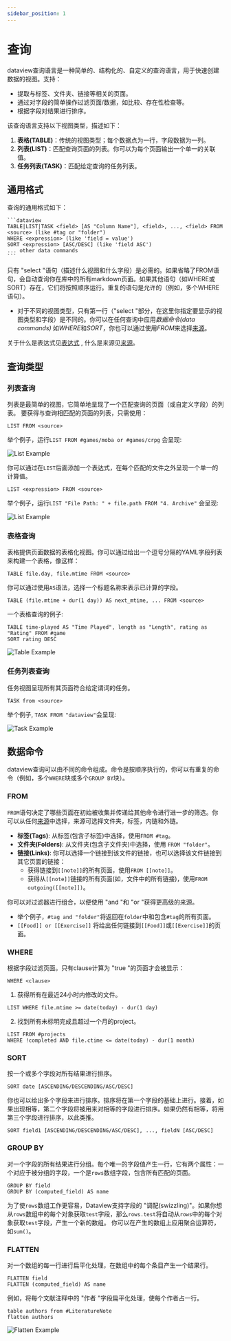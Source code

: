 ```yaml
---
sidebar_position: 1
---
```

# 查询

dataview查询语言是一种简单的、结构化的、自定义的查询语言，用于快速创建数据的视图。支持：

- 提取与标签、文件夹、链接等相关的页面。
- 通过对字段的简单操作过滤页面/数据，如比较、存在性检查等。
- 根据字段对结果进行排序。

该查询语言支持以下视图类型，描述如下：

1. **表格(TABLE)**：传统的视图类型；每个数据点为一行，字段数据为一列。
2. **列表(LIST)**：匹配查询页面的列表。你可以为每个页面输出一个单一的关联值。
3. **任务列表(TASK)**：匹配给定查询的任务列表。

## 通用格式

查询的通用格式如下：

~~~
```dataview
TABLE|LIST|TASK <field> [AS "Column Name"], <field>, ..., <field> FROM <source> (like #tag or "folder")
WHERE <expression> (like 'field = value')
SORT <expression> [ASC/DESC] (like 'field ASC')
... other data commands
```
~~~

只有 "select "语句（描述什么视图和什么字段）是必需的。如果省略了FROM语句，会自动查询你在库中的所有markdown页面。如果其他语句（如WHERE或SORT）存在，它们将按照顺序运行。重复的语句是允许的（例如，多个WHERE语句）。

* 对于不同的视图类型，只有第一行（"select "部分，在这里你指定要显示的视图类型和字段）是不同的。你可以在任何查询中应用*数据命令(data commands)* 如*WHERE*和*SORT*，你也可以通过使用*FROM*来选择[来源](/docs/query/sources)。

 关于什么是表达式见[表达式](expressions) , 什么是来源见[来源](sources)。

## 查询类型

### 列表查询

列表是最简单的视图，它简单地呈现了一个匹配查询的页面（或自定义字段）的列表。
要获得与查询相匹配的页面的列表，只需使用：

```
LIST FROM <source>
```

举个例子，运行`LIST FROM #games/moba or #games/crpg` 会呈现:

![List Example](/images/game-list.png)

你可以通过在`LIST`后面添加一个表达式，在每个匹配的文件之外呈现一个单一的计算值。

```
LIST <expression> FROM <source>
```

举个例子，运行`LIST "File Path: " + file.path FROM "4. Archive"` 会呈现:

![List Example](/images/file-path-list.png)

### 表格查询

表格提供页面数据的表格化视图。你可以通过给出一个逗号分隔的YAML字段列表来构建一个表格，像这样：

```
TABLE file.day, file.mtime FROM <source>
```

你可以通过使用`AS`语法，选择一个标题名称来表示已计算的字段。

```
TABLE (file.mtime + dur(1 day)) AS next_mtime, ... FROM <source>
```

一个表格查询的例子:

```
TABLE time-played AS "Time Played", length as "Length", rating as "Rating" FROM #game
SORT rating DESC
```

![Table Example](/images/game.png)

### 任务列表查询

任务视图呈现所有其页面符合给定谓词的任务。

```
TASK from <source>
```

举个例子, `TASK FROM "dataview"`会呈现:

![Task Example](/images/project-task.png)

## 数据命令

dataview查询可以由不同的命令组成。命令是按顺序执行的，你可以有重复的命令（例如，多个`WHERE`块或多个`GROUP BY`块）。

### FROM

`FROM`语句决定了哪些页面在初始被收集并传递给其他命令进行进一步的筛选。你可以从任何[来源](/docs/query/sources)中选择，来源可选择文件夹，标签，内链和外链。

- **标签(Tags)**: 从标签(包含子标签)中选择，使用`FROM #tag`。
- **文件夹(Folders)**: 从文件夹(包含子文件夹)中选择，使用 `FROM "folder"`。
- **链接(Links)**: 你可以选择一个链接到该文件的链接，也可以选择该文件链接到其它页面的链接：
  - 获得链接到`[[note]]`的所有页面，使用`FROM [[note]]`。
  - 获得从`[[note]]`链接的所有页面(如，文件中的所有链接)，使用`FROM outgoing([[note]])`。

你可以对过滤器进行组合，以便使用 "and "和 "or "获得更高级的来源。
- 举个例子，`#tag and "folder"`将返回在`folder`中和包含`#tag`的所有页面。
- `[[Food]] or [[Exercise]]` 将给出任何链接到`[[Food]]`或`[[Exercise]]`的页面。

### WHERE

根据字段过滤页面。只有clause计算为 "true "的页面才会被显示：

```
WHERE <clause>
```

1. 获得所有在最近24小时内修改的文件。

```
LIST WHERE file.mtime >= date(today) - dur(1 day)
```

2. 找到所有未标明完成且超过一个月的project。

```
LIST FROM #projects
WHERE !completed AND file.ctime <= date(today) - dur(1 month)
```

### SORT

按一个或多个字段对所有结果进行排序。

```
SORT date [ASCENDING/DESCENDING/ASC/DESC]
```

你也可以给出多个字段来进行排序。排序将在第一个字段的基础上进行。接着，如果出现相等，第二个字段将被用来对相等的字段进行排序。如果仍然有相等，将用第三个字段进行排序，以此类推。

```
SORT field1 [ASCENDING/DESCENDING/ASC/DESC], ..., fieldN [ASC/DESC]
```

### GROUP BY

对一个字段的所有结果进行分组。每个唯一的字段值产生一行，它有两个属性：一个对应于被分组的字段，一个是`rows`数组字段，包含所有匹配的页面。

```
GROUP BY field
GROUP BY (computed_field) AS name
```

为了使`rows`数组工作更容易，Dataview支持字段的 "调配(swizzling)"。如果你想从`rows`数组中的每个对象获取`test`字段，那么`rows.test`将自动从`rows`中的每个对象获取`test`字段，产生一个新的数组。
你可以在产生的数组上应用聚合运算符，如`sum()`。

### FLATTEN

对一个数组的每一行进行扁平化处理，在数组中的每个条目产生一个结果行。

```
FLATTEN field
FLATTEN (computed_field) AS name
```

例如，将每个文献注释中的 "作者 "字段扁平化处理，使每个作者占一行。

```
table authors from #LiteratureNote
flatten authors
```

![Flatten Example](/images/flatten-authors.png)